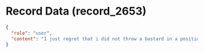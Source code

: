 # Record Data (record_2653)

```json
{
  "role": "user",
  "content": "I just regret that i did not throw a bastard in a position fo power out of his job for having anti-indian biases "
}
```
